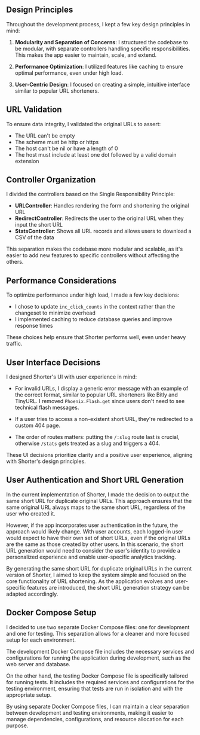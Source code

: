 ## Design Principles

Throughout the development process, I kept a few key design principles in mind:

1. **Modularity and Separation of Concerns**: I structured the codebase to be modular, with separate controllers handling specific responsibilities. This makes the app easier to maintain, scale, and extend.

2. **Performance Optimization**: I utilized features like caching to ensure optimal performance, even under high load.

3. **User-Centric Design**: I focused on creating a simple, intuitive interface similar to popular URL shorteners.

## URL Validation

To ensure data integrity, I validated the original URLs to assert:

- The URL can't be empty
- The scheme must be http or https
- The host can't be nil or have a length of 0
- The host must include at least one dot followed by a valid domain extension

## Controller Organization

I divided the controllers based on the Single Responsibility Principle:

- **URLController**: Handles rendering the form and shortening the original URL
- **RedirectController**: Redirects the user to the original URL when they input the short URL
- **StatsController**: Shows all URL records and allows users to download a CSV of the data

This separation makes the codebase more modular and scalable, as it's easier to add new features to specific controllers without affecting the others.

## Performance Considerations

To optimize performance under high load, I made a few key decisions:

- I chose to update `inc_click_counts` in the context rather than the changeset to minimize overhead
- I implemented caching to reduce database queries and improve response times

These choices help ensure that Shorter performs well, even under heavy traffic.

## User Interface Decisions

I designed Shorter's UI with user experience in mind:

- For invalid URLs, I display a generic error message with an example of the correct format, similar to popular URL shorteners like Bitly and TinyURL. I removed `Phoenix.Flash.get` since users don't need to see technical flash messages.

- If a user tries to access a non-existent short URL, they're redirected to a custom 404 page.

- The order of routes matters: putting the `/:slug` route last is crucial, otherwise `/stats` gets treated as a slug and triggers a 404.

These UI decisions prioritize clarity and a positive user experience, aligning with Shorter's design principles.

## User Authentication and Short URL Generation

In the current implementation of Shorter, I made the decision to output the same short URL for duplicate original URLs. This approach ensures that the same original URL always maps to the same short URL, regardless of the user who created it.

However, if the app incorporates user authentication in the future, the approach would likely change. With user accounts, each logged-in user would expect to have their own set of short URLs, even if the original URLs are the same as those created by other users. In this scenario, the short URL generation would need to consider the user's identity to provide a personalized experience and enable user-specific analytics tracking.

By generating the same short URL for duplicate original URLs in the current version of Shorter, I aimed to keep the system simple and focused on the core functionality of URL shortening. As the application evolves and user-specific features are introduced, the short URL generation strategy can be adapted accordingly.

## Docker Compose Setup

I decided to use two separate Docker Compose files: one for development and one for testing. This separation allows for a cleaner and more focused setup for each environment.

The development Docker Compose file includes the necessary services and configurations for running the application during development, such as the web server and database.

On the other hand, the testing Docker Compose file is specifically tailored for running tests. It includes the required services and configurations for the testing environment, ensuring that tests are run in isolation and with the appropriate setup.

By using separate Docker Compose files, I can maintain a clear separation between development and testing environments, making it easier to manage dependencies, configurations, and resource allocation for each purpose.
